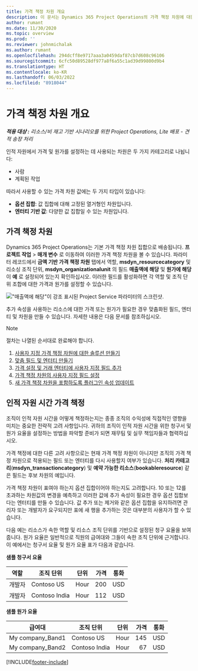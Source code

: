 ```yaml
---
title: 가격 책정 차원 개요
description: 이 문서는 Dynamics 365 Project Operations의 가격 책정 차원에 대한 정보를 제공합니다.
author: rumant
ms.date: 11/30/2020
ms.topic: overview
ms.prod: ''
ms.reviewer: johnmichalak
ms.author: rumant
ms.openlocfilehash: 294dcff8e9717aaa3a0459daf87cb7d608c96106
ms.sourcegitcommit: 6cfc50d89528df977a8f6a55c1ad39d99800d9b4
ms.translationtype: HT
ms.contentlocale: ko-KR
ms.lasthandoff: 06/03/2022
ms.locfileid: "8918044"
---
```

# <a name="pricing-dimensions-overview"></a>가격 책정 차원 개요

_**적용 대상 :** 리소스/비 재고 기반 시나리오를 위한 Project Operations, Lite 배포 - 견적 송장 처리_

인적 자원에서 가격 및 원가를 설정하는 데 사용되는 차원은 두 가지 카테고리로 나뉩니다:

- 사람
- 계획된 작업

따라서 사용할 수 있는 가격 차원 값에는 두 가지 타입이 있습니다:

- **옵션 집합**: 값 집합에 대해 고정된 열거형인 차원입니다.
- **엔터티 기반 값**: 다양한 값 집합일 수 있는 차원입니다.

## <a name="pricing-dimensions"></a>가격 책정 차원

Dynamics 365 Project Operations는 기본 가격 책정 차원 집합으로 배송됩니다. **프로젝트 작업** > **매개 변수** 로 이동하여 이러한 가격 책정 차원을 볼 수 있습니다. 파라미터 레코드에서 **금액 기반 가격 책정 차원** 탭에서 역할, **msdyn_resourcecategory** 및 리소싱 조직 단위, **msdyn_organizationalunit** 의 필드 **매출액에 해당** 및 **원가에 해당** 이 **예** 로 설정되어 있는지 확인하십시오. 이러한 필드를 활성화하면 각 역할 및 조직 단위 조합에 대한 가격과 원가를 설정할 수 있습니다.

!["매출액에 해당"이 강조 표시된 Project Service 파라미터의 스크린샷.](media/PS-OOB-parameters.png)

추가 속성을 사용하는 리소스에 대한 가격 또는 원가가 필요한 경우 맞춤화된 필드, 엔터티 및 차원을 만들 수 있습니다. 자세한 내용은 다음 문서를 참조하십시오. 
  
  > [!NOTE]
  > 절차는 나열된 순서대로 완료해야 합니다.

1. [사용자 지정 가격 책정 차원에 대한 솔루션 만들기](../sales/create-solution-custompd.md)
2. [맞춤 필드 및 엔터티 만들기](create-custom-fields-entities-pricing-dimensions.md)
3. [가격 설정 및 거래 엔터티에 사용자 지정 필드 추가](add-custom-fields-price-setup-transactional-entities.md)
4. [가격 책정 차원의 사용자 지정 필드 설정](set-up-custom-fields-pricing-dimensions.md)
5. [새 가격 책정 차원을 포함하도록 플러그인 속성 업데이트](update-plugin-attributes-pd.md)


## <a name="pricing-human-resource-time"></a>인적 자원 시간 가격 책정
조직이 인적 자원 시간을 어떻게 책정하는지는 종종 조직의 수익성에 직접적인 영향을 미치는 중요한 전략적 고려 사항입니다. 귀하의 조직이 인적 자원 시간을 위한 청구서 및 원가 요율을 설정하는 방법을 파악할 준비가 되면 재무팀 및 실무 책임자들과 협력하십시오.

가격 책정에 대한 다른 고려 사항으로는 현재 가격 책정 차원이 아니지만 조직의 가격 책정 차원으로 적용되는 필드 또는 엔터티를 다시 사용할지 여부가 있습니다. **처리 카테고리**(**msdyn_transactioncategory**) 및 **예약 가능한 리소스**(**bookableresource**) 같은 필드는 후보 차원의 예입니다. 

가격 책정 차원이 표여야 하는지 옵션 집합이어야 하는지도 고려합니다. 10 또는 12를 초과하는 차원값의 변경을 예측하고 이러한 값에 추가 속성이 필요한 경우 옵션 집합보다는 엔터티를 만들 수 있습니다. 값 추가 또는 제거와 같은 옵션 집합을 유지하려면 관리자 또는 개발자가 요구되지만 표에 새 행을 추가하는 것은 대부분의 사용자가 할 수 있습니다.

다음 예는 리소스가 속한 역할 및 리소스 조직 단위를 기반으로 설정된 청구 요율을 보여줍니다. 원가 요율은 일반적으로 직원의 급여대와 그들이 속한 조직 단위에 근거합니다. 이 예에서는 청구서 요율 및 원가 요율 표가 다음과 같습니다.

**샘플 청구서 요율**

| 역할        | 조직 단위    |단위      |가격      |통화  |
| ------------|-------------|----------|----------:|----------|
| 개발자   | Contoso US  |Hour | 200|USD     |
| 개발자   | Contoso India |Hour|   112|USD     |


**샘플 원가 요율**

| 급여대     | 조직 단위    |단위      |가격      |통화  |
| ----------------|-------------|----------|----------:|----------|
| My company_Band1 | Contoso US  |Hour | 145|USD     |
| My company_Band2 | Contoso India |Hour|   67|USD     |


[!INCLUDE[footer-include](../includes/footer-banner.md)]
